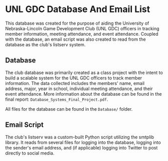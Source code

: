 # UNL GDC Database And Email List
 
This database was created for the purpose of aiding the University of Nebraska-Lincoln Game Development Club (UNL GDC) officers in tracking member information, meeting attendance, and event attendance. Coupled with the database, an email script was also created to read from the database as the club's listserv system.

## Database

The club database was primarily created as a class project with the intent to build a scalable system for the UNL GDC officers to track member information. The data collected includes the members' name, email address, major, year in school, individual meeting attendance, and their event attendance. More information about the database can be found in the final report: `Database_Systems_Final_Project.pdf`.

All files for the database can be found in the `Database/` folder.

## Email Script

The club's listserv was a custom-built Python script utilizing the smtplib library. It reads from several files for logging into the database, logging into the sender's email address, and (if applicable) logging into Twitter to post directly to social media.